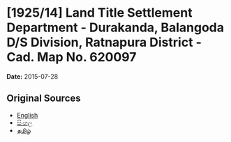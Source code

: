 # [1925/14] Land Title Settlement Department - Durakanda, Balangoda D/S Division, Ratnapura District - Cad. Map No. 620097

**Date:** 2015-07-28

## Original Sources

- [English](https://documents.gov.lk/view/extra-gazettes/2015/7/1925-14_E.pdf)
- [සිංහල](https://documents.gov.lk/view/extra-gazettes/2015/7/1925-14_S.pdf)
- [தமிழ்](https://documents.gov.lk/view/extra-gazettes/2015/7/1925-14_T.pdf)
